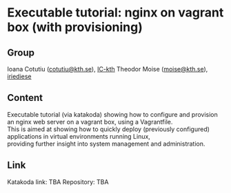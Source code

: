 # Executable tutorial: nginx on vagrant box (with provisioning)

## Group
Ioana Cotutiu (cotutiu@kth.se), [IC-kth](https://github.com/IC-kth)
Theodor Moise (moise@kth.se), [iriediese](https://github.com/iriediese)

## Content
Executable tutorial (via katakoda) showing how to configure and provision an nginx web server on a vagrant box, using a Vagrantfile.  
This is aimed at showing how to quickly deploy (previously configured) applications in virtual environments running Linux,  
providing further insight into system management and administration.

## Link
Katakoda link: TBA
Repository: TBA

